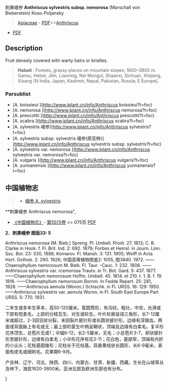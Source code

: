 刺果峨参 **Anthriscus sylvestris subsp. nemorosa** (Marschall von Bieberstein) Koso-Poljansky

> [Apiaceae](http://www.iplant.cn/info/Apiaceae?t=foc) - [PDF](http://www.iplant.cn/foc/pdf/Apiaceae.pdf)>>[Anthriscus](http://www.iplant.cn/info/Anthriscus?t=foc)
 - [PDF](http://www.iplant.cn/foc/pdf/Anthriscus.pdf)

## Description

Fruit densely covered with warty hairs or bristles.


> **Habait** : 
> Forests, grassy places on mountain slopes; 1600–3800 m. Gansu, Hebei, Jilin, Liaoning, Nei Mongol, Shaanxi, Sichuan, Xinjiang, Xizang [N India, Japan, Kashmir, Nepal, Pakistan, Russia; E Europe].



### Parsublist

* [A.  boissieui  ](http://www.iplant.cn/info/Anthriscus boissieui?t=foc)
* [A.  nemorosa  ](http://www.iplant.cn/info/Anthriscus nemorosa?t=foc)
* [A.  prescottii  ](http://www.iplant.cn/info/Anthriscus prescottii?t=foc)
* [A.  scabra  ](http://www.iplant.cn/info/Anthriscus scabra?t=foc)
* [A.  sylvestris  峨参](http://www.iplant.cn/info/Anthriscus sylvestris?t=foc)
* [A.  sylvestris subsp. sylvestris  峨参(原亚种)](http://www.iplant.cn/info/Anthriscus sylvestris subsp. sylvestris?t=foc)
* [A.  sylvestris var. nemorosa  ](http://www.iplant.cn/info/Anthriscus sylvestris var. nemorosa?t=foc)
* [A.  vulgaris  ](http://www.iplant.cn/info/Anthriscus vulgaris?t=foc)
* [A.  yunnanensis  ](http://www.iplant.cn/info/Anthriscus yunnanensis?t=foc)

## 中国植物志

> * [峨参  A.  sylvestris](Anthriscus-sylvestris-峨参.md)


**刺果峨参 Anthriscus nemorosa",



* [《中国植物志》](http://www.iplant.cn/frps)- [第55(1)卷](http://www.iplant.cn/frps/vol/55(1)) >> 075页 [PDF](http://www.iplant.cn/frps/pdf/55(1)/075.PDF)


**2．刺果峨参 图版33: 5**

Anthriscus nemorosa (M. Bieb.) Spreng. Pl. Umbell. Prodr. 27. 1813; C. B. Clarke in Hook. f. Fl. Brit. Ind. 2: 692. 1879; Forbes et Hemsl. in Journ. Linn. Soc. Bot. 23: 330, 1888; Komarov. Fl. Mansh. 3: 131. 1905; Wolff in Acta Hort. Gothob. 2: 290. 1926; 中国高等植物图鉴2: 1055, 图3840. 1972. ——Chaerophyllum nemorosum M. Bieb. Fl. Taur. -Cauc. 1: 232. 1808. ——Anthriscus sylvestris var. rcemorosa Trautv. in Tr. Bot. Gard. 5: 437. 1877. ——Chaerophyllum nemorosum Hoffm. Umbell. 45. 1814. et 210. t. 1. B. f. 19. 1816. ——Chaerophyllum nemorosum Bornm. In Fedde Repert. 25: 281, 1928. ——Anthriscus aemula (Woron.) Schischk. in Fl. URSS. 16: 129: 1950. ——Anthriscus sylvestris var. aemula Woron. in Fl. South East Europe Part URSS. 5: 770. 1931.

二年生或多年生草本，高50-120厘米。茎圆筒形，有沟纹，粗壮，中空，光滑或下部有短柔毛，上部的分枝互生、对生或轮生。叶片轮廓呈阔三角形，长7-12厘米或超过，2-3回羽状分裂，末回裂片披针形或长圆状披针形，边缘有深锯齿，两面或背面脉上有毛或无；最上部的茎生叶柄呈鞘状，顶端及边缘有白柔毛。复伞形花序顶生，总苞片无或1；伞辐6-12，长2-5厘米，无毛；小总苞片3-7，卵状披针形至披针形，边缘有白柔毛；小伞形花序有花3-11；花白色，基部窄，顶端有内折的小尖头；花柱基圆锥形；花柱长于花柱基。双悬果线状长圆形，长6-9毫米，表面有疣毛或细刺毛。花果期6-9月。

产吉林、辽宁、河北、陕西、四川、内蒙古、甘肃、新疆、西藏。生长在山坡草丛及林下，海拔1620-3800米。亚洲北部及欧洲东部也有分布。



}